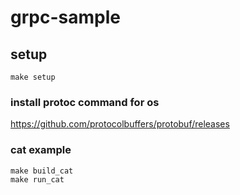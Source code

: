 # grpc-sample

## setup
```
make setup
```

### install protoc command for os
https://github.com/protocolbuffers/protobuf/releases

### cat example
```
make build_cat
make run_cat
```